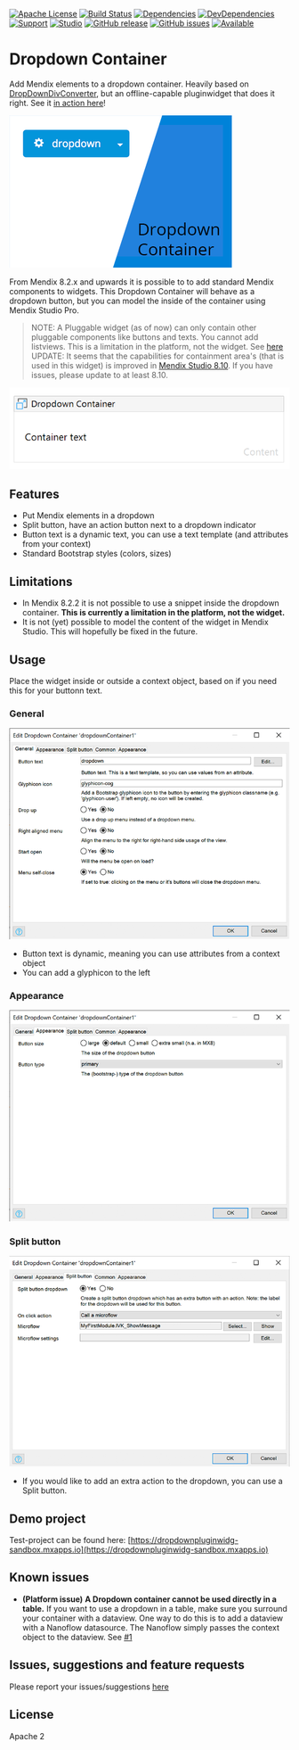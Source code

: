 [![Apache License](https://img.shields.io/badge/license-Apache%202.0-orange.svg)](http://www.apache.org/licenses/LICENSE-2.0)
[![Build Status](https://travis-ci.org/JelteMX/mendix-dropdown-container.svg?branch=master)](https://travis-ci.org/JelteMX/mendix-dropdown-container)
[![Dependencies](https://david-dm.org/JelteMX/mendix-dropdown-container.svg)]([https://david-dm.org/JelteMX/mendix-dropdown-container](https://david-dm.org/JelteMX/mendix-dropdown-container))
[![DevDependencies](https://david-dm.org/JelteMX/mendix-dropdown-container/dev-status.svg)]([https://david-dm.org/JelteMX/mendix-dropdown-container?type=dev](https://david-dm.org/JelteMX/mendix-dropdown-container?type=dev))
[![Support](https://img.shields.io/badge/Support-Community%20(no%20active%20support)-orange.svg)](https://docs.mendix.com/developerportal/app-store/app-store-content-support)
[![Studio](https://img.shields.io/badge/Studio%20version-8.2%2B-blue.svg)](https://appstore.home.mendix.com/link/modeler/)
[![GitHub release](https://img.shields.io/github/release/JelteMX/mendix-dropdown-container)](https://github.com/JelteMX/mendix-dropdown-container/releases/latest)
[![GitHub issues](https://img.shields.io/github/issues/JelteMX/mendix-dropdown-container)](https://github.com/JelteMX/mendix-dropdown-container/issues)
[![Available](https://img.shields.io/badge/Test%20Project-available-green.svg)](https://github.com/JelteMX/widget-test-projects)

# Dropdown Container

Add Mendix elements to a dropdown container. Heavily based on [DropDownDivConverter](https://appstore.home.mendix.com/link/app/2089/), but an offline-capable pluginwidget that does it right. See it [in action here](https://dropdownpluginwidg-sandbox.mxapps.io)!

![AppStore](/assets/AppStoreIcon.png)

From Mendix 8.2.x and upwards it is possible to to add standard Mendix components to widgets. This Dropdown Container will behave as a dropdown button, but you can model the inside of the container using Mendix Studio Pro.

> NOTE: A Pluggable widget (as of now) can only contain other pluggable components like buttons and texts. You cannot add listviews. This is a limitation in the platform, not the widget. See [here](https://github.com/JelteMX/mendix-dropdown-container/issues/3)
> UPDATE: It seems that the capabilities for containment area's (that is used in this widget) is improved in [Mendix Studio 8.10](https://docs.mendix.com/releasenotes/studio-pro/8.10#8100). If you have issues, please update to at least 8.10.

![Modeler](/assets/modeler.png)

## Features

- Put Mendix elements in a dropdown
- Split button, have an action button next to a dropdown indicator
- Button text is a dynamic text, you can use a text template (and attributes from your context)
- Standard Bootstrap styles (colors, sizes)

## Limitations

- In Mendix 8.2.2 it is not possible to use a snippet inside the dropdown container. **This is currently a limitation in the platform, not the widget.**
- It is not (yet) possible to model the content of the widget in Mendix Studio. This will hopefully be fixed in the future.

## Usage

Place the widget inside or outside a context object, based on if you need this for your buttonn text.

### General

![settings1](/assets/settings1.png)

- Button text is dynamic, meaning you can use attributes from a context object
- You can add a glyphicon to the left

### Appearance

![settings2](/assets/settings2.png)

### Split button

![settings3](/assets/settings3.png)

- If you would like to add an extra action to the dropdown, you can use a Split button.

## Demo project

Test-project can be found here: [https://dropdownpluginwidg-sandbox.mxapps.io](https://dropdownpluginwidg-sandbox.mxapps.io)

## Known issues

- **(Platform issue)** __A Dropdown container cannot be used directly in a table.__ If you want to use a dropdown in a table, make sure you surround your container with a dataview. One way to do this is to add a dataview with a Nanoflow datasource. The Nanoflow simply passes the context object to the dataview. See [#1](https://github.com/JelteMX/mendix-dropdown-container/issues/1)

## Issues, suggestions and feature requests

Please report your issues/suggestions [here](https://github.com/JelteMX/mendix-dropdown-container/issues)

## License

Apache 2
